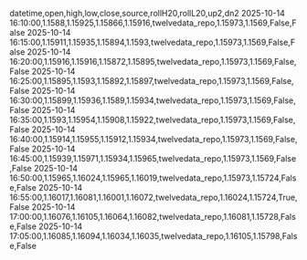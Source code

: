 datetime,open,high,low,close,source,rollH20,rollL20,up2,dn2
2025-10-14 16:10:00,1.1588,1.15925,1.15866,1.15916,twelvedata_repo,1.15973,1.1569,False,False
2025-10-14 16:15:00,1.15911,1.15935,1.15894,1.1593,twelvedata_repo,1.15973,1.1569,False,False
2025-10-14 16:20:00,1.15916,1.15916,1.15872,1.15895,twelvedata_repo,1.15973,1.1569,False,False
2025-10-14 16:25:00,1.15895,1.1593,1.15892,1.15897,twelvedata_repo,1.15973,1.1569,False,False
2025-10-14 16:30:00,1.15899,1.15936,1.1589,1.15934,twelvedata_repo,1.15973,1.1569,False,False
2025-10-14 16:35:00,1.1593,1.15954,1.15908,1.15922,twelvedata_repo,1.15973,1.1569,False,False
2025-10-14 16:40:00,1.15914,1.15955,1.15912,1.15934,twelvedata_repo,1.15973,1.1569,False,False
2025-10-14 16:45:00,1.15939,1.15971,1.15934,1.15965,twelvedata_repo,1.15973,1.1569,False,False
2025-10-14 16:50:00,1.15965,1.16024,1.15965,1.16019,twelvedata_repo,1.15973,1.15724,False,False
2025-10-14 16:55:00,1.16017,1.16081,1.16001,1.16072,twelvedata_repo,1.16024,1.15724,True,False
2025-10-14 17:00:00,1.16076,1.16105,1.16064,1.16082,twelvedata_repo,1.16081,1.15728,False,False
2025-10-14 17:05:00,1.16085,1.16094,1.16034,1.16035,twelvedata_repo,1.16105,1.15798,False,False
